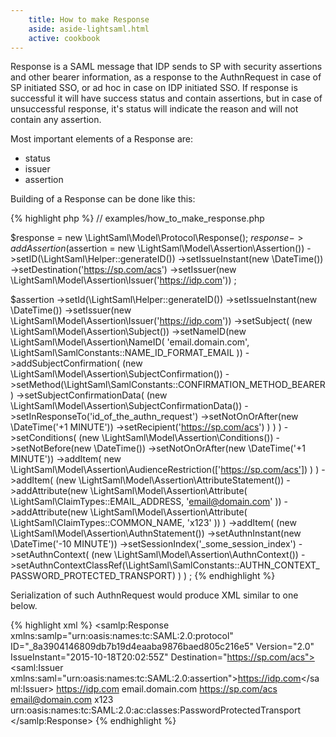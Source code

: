 ```yaml
---
    title: How to make Response
    aside: aside-lightsaml.html
    active: cookbook
---
```


Response is a SAML message that IDP sends to SP with security assertions and other bearer information, as a response
to the AuthnRequest in case of SP initiated SSO, or ad hoc in case on IDP initiated SSO. If response is successful
it will have success status and contain assertions, but in case of unsuccessful response, it's status will
indicate the reason and will not contain any assertion.

Most important elements of a Response are:

 * status
 * issuer
 * assertion

Building of a Response can be done like this:

{% highlight php %}
// examples/how_to_make_response.php

$response = new \LightSaml\Model\Protocol\Response();
$response
    ->addAssertion($assertion = new \LightSaml\Model\Assertion\Assertion())
    ->setID(\LightSaml\Helper::generateID())
    ->setIssueInstant(new \DateTime())
    ->setDestination('https://sp.com/acs')
    ->setIssuer(new \LightSaml\Model\Assertion\Issuer('https://idp.com'))
;

$assertion
    ->setId(\LightSaml\Helper::generateID())
    ->setIssueInstant(new \DateTime())
    ->setIssuer(new \LightSaml\Model\Assertion\Issuer('https://idp.com'))
    ->setSubject(
        (new \LightSaml\Model\Assertion\Subject())
            ->setNameID(new \LightSaml\Model\Assertion\NameID(
                'email.domain.com',
                \LightSaml\SamlConstants::NAME_ID_FORMAT_EMAIL
            ))
            ->addSubjectConfirmation(
                (new \LightSaml\Model\Assertion\SubjectConfirmation())
                    ->setMethod(\LightSaml\SamlConstants::CONFIRMATION_METHOD_BEARER)
                    ->setSubjectConfirmationData(
                        (new \LightSaml\Model\Assertion\SubjectConfirmationData())
                            ->setInResponseTo('id_of_the_authn_request')
                            ->setNotOnOrAfter(new \DateTime('+1 MINUTE'))
                            ->setRecipient('https://sp.com/acs')
                    )
            )
    )
    ->setConditions(
        (new \LightSaml\Model\Assertion\Conditions())
            ->setNotBefore(new \DateTime())
            ->setNotOnOrAfter(new \DateTime('+1 MINUTE'))
            ->addItem(
                new \LightSaml\Model\Assertion\AudienceRestriction(['https://sp.com/acs'])
            )
    )
    ->addItem(
        (new \LightSaml\Model\Assertion\AttributeStatement())
            ->addAttribute(new \LightSaml\Model\Assertion\Attribute(
                \LightSaml\ClaimTypes::EMAIL_ADDRESS,
                'email@domain.com'
            ))
            ->addAttribute(new \LightSaml\Model\Assertion\Attribute(
                \LightSaml\ClaimTypes::COMMON_NAME,
                'x123'
            ))
    )
    ->addItem(
        (new \LightSaml\Model\Assertion\AuthnStatement())
            ->setAuthnInstant(new \DateTime('-10 MINUTE'))
            ->setSessionIndex('_some_session_index')
            ->setAuthnContext(
                (new \LightSaml\Model\Assertion\AuthnContext())
                    ->setAuthnContextClassRef(\LightSaml\SamlConstants::AUTHN_CONTEXT_PASSWORD_PROTECTED_TRANSPORT)
            )
    )
;
{% endhighlight %}

Serialization of such AuthnRequest would produce XML similar to one below.

{% highlight xml %}
<samlp:Response xmlns:samlp="urn:oasis:names:tc:SAML:2.0:protocol" ID="_8a3904146809db7b19d4eaaba9876baed805c216e5"
        Version="2.0" IssueInstant="2015-10-18T20:02:55Z" Destination="https://sp.com/acs">
    <saml:Issuer xmlns:saml="urn:oasis:names:tc:SAML:2.0:assertion">https://idp.com</saml:Issuer>
    <Assertion xmlns="urn:oasis:names:tc:SAML:2.0:assertion" ID="_4a9400f18f507a46339c622929c6795c6195bd2b1d"
            Version="2.0" IssueInstant="2015-10-18T20:02:55Z">
        <Issuer>https://idp.com</Issuer>
        <Subject>
            <NameID Format="urn:oasis:names:tc:SAML:1.1:nameid-format:emailAddress">email.domain.com</NameID>
            <SubjectConfirmation Method="urn:oasis:names:tc:SAML:2.0:cm:bearer">
                <SubjectConfirmationData InResponseTo="id_of_the_authn_request"
                    NotOnOrAfter="2015-10-18T20:03:55Z" Recipient="https://sp.com/acs"/>
            </SubjectConfirmation>
        </Subject>
        <Conditions NotBefore="2015-10-18T20:02:55Z" NotOnOrAfter="2015-10-18T20:03:55Z">
            <AudienceRestriction>
                <Audience>https://sp.com/acs</Audience>
            </AudienceRestriction>
        </Conditions>
        <AttributeStatement>
            <Attribute Name="http://schemas.xmlsoap.org/ws/2005/05/identity/claims/emailaddress">
                <AttributeValue>email@domain.com</AttributeValue>
            </Attribute>
            <Attribute Name="http://schemas.xmlsoap.org/claims/CommonName">
                <AttributeValue>x123</AttributeValue>
            </Attribute>
        </AttributeStatement>
        <AuthnStatement AuthnInstant="2015-10-18T19:52:55Z" SessionIndex="_some_session_index">
            <AuthnContext>
                <AuthnContextClassRef>
                    urn:oasis:names:tc:SAML:2.0:ac:classes:PasswordProtectedTransport
                </AuthnContextClassRef>
            </AuthnContext>
        </AuthnStatement>
    </Assertion>
</samlp:Response>
{% endhighlight %}

